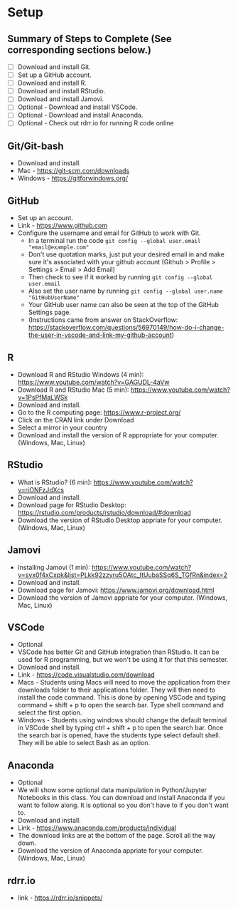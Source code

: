 # Setup

## Summary of Steps to Complete (See corresponding sections below.)
- [ ] Download and install Git.
- [ ] Set up a GitHub account.
- [ ] Download and install R.
- [ ] Download and install RStudio.
- [ ] Download and install Jamovi.
- [ ] Optional - Download and install VSCode.
- [ ] Optional - Download and install Anaconda.
- [ ] Optional - Check out rdrr.io for running R code online

## Git/Git-bash
* Download and install.
* Mac - https://git-scm.com/downloads
* Windows - https://gitforwindows.org/

## GitHub
* Set up an account.
* Link - https://www.github.com
* Configure the username and email for GitHub to work with Git.
  * In a terminal run the code `git config --global user.email "email@example.com"`
  * Don't use quotation marks, just put your desired email in and make sure it's associated with your github account (Github > Profile > Settings > Email > Add Email)
  * Then check to see if it worked by running `git config --global user.email`
  * Also set the user name by running `git config --global user.name "GitHubUserName"`
  * Your GitHub user name can also be seen at the top of the GitHub Settings page.
  * (Instructions came from answer on StackOverflow: https://stackoverflow.com/questions/56970149/how-do-i-change-the-user-in-vscode-and-link-my-github-account)

## R
* Download R and RStudio Windows (4 min): https://www.youtube.com/watch?v=GAGUDL-4aVw
* Download R and RStudio Mac (5 min): https://www.youtube.com/watch?v=1PsPfMaLWSk
* Download and install.
* Go to the R computing page: https://www.r-project.org/
* Click on the CRAN link under Download
* Select a mirror in your country
* Download and install the version of R appropriate for your computer. (Windows, Mac, Linux)

## RStudio
* What is RStudio? (6 min): https://www.youtube.com/watch?v=riONFzJdXcs
* Download and install.
* Download page for RStudio Desktop: https://rstudio.com/products/rstudio/download/#download
* Download the version of RStudio Desktop appriate for your computer. (Windows, Mac, Linux)

## Jamovi
* Installing Jamovi (1 min): https://www.youtube.com/watch?v=syx0f4xCxpk&list=PLkk92zzyru5OAtc_ItUubaSSq6S_TGfRn&index=2
* Download and install.
* Download page for Jamovi: https://www.jamovi.org/download.html
* Download the version of Jamovi appriate for your computer. (Windows, Mac, Linux)
  
## VSCode
* Optional
* VSCode has better Git and GitHub integration than RStudio. It can be used for R programming, but we won't be using it for that this semester.
* Download and install.
* Link - https://code.visualstudio.com/download
* Macs - Students using Macs will need to move the application from their downloads folder to their applications folder. They will then need to install the code command. This is done by opening VSCode and typing command + shift + p to open the search bar. Type shell command and select the first option.
* Windows - Students using windows should change the default terminal in VSCode shell by typing ctrl + shift + p to open the search bar. Once the search bar is opened, have the students type select default shell. They will be able to select Bash as an option.

## Anaconda
* Optional
* We will show some optional data manipulation in Python/Jupyter Notebooks in this class. You can download and install Anaconda if you want to follow along. It is optional so you don't have to if you don't want to.
* Download and install.
* Link - https://www.anaconda.com/products/individual
* The download links are at the bottom of the page. Scroll all the way down.
* Download the version of Anaconda appriate for your computer. (Windows, Mac, Linux)

## rdrr.io
* link - https://rdrr.io/snippets/
